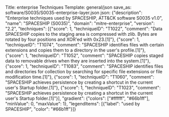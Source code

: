 Title: enterprise Techniques
Template: general/json
save_as: software/S0035/S0035-enterprise-layer.json
json: {"description": "Enterprise techniques used by SPACESHIP, ATT&CK software S0035 v1.0", "name": "SPACESHIP (S0035)", "domain": "mitre-enterprise", "version": "2.2", "techniques": [{"score": 1, "techniqueID": "T1022", "comment": "Data SPACESHIP copies to the staging area is compressed with zlib. Bytes are rotated by four positions and XOR'ed with 0x23.[1]"}, {"score": 1, "techniqueID": "T1074", "comment": "SPACESHIP identifies files with certain extensions and copies them to a directory in the user's profile.[1]"}, {"score": 1, "techniqueID": "T1052", "comment": "SPACESHIP copies staged data to removable drives when they are inserted into the system.[1]"}, {"score": 1, "techniqueID": "T1083", "comment": "SPACESHIP identifies files and directories for collection by searching for specific file extensions or file modification time.[1]"}, {"score": 1, "techniqueID": "T1060", "comment": "SPACESHIP achieves persistence by creating a shortcut in the current user's Startup folder.[1]"}, {"score": 1, "techniqueID": "T1023", "comment": "SPACESHIP achieves persistence by creating a shortcut in the current user's Startup folder.[1]"}], "gradient": {"colors": ["#ffffff", "#66b1ff"], "minValue": 0, "maxValue": 1}, "legendItems": [{"label": "used by SPACESHIP", "color": "#66b1ff"}]}